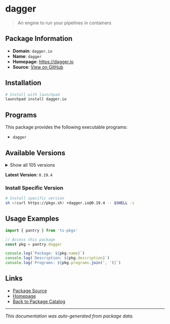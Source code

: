 # dagger

> An engine to run your pipelines in containers

## Package Information

- **Domain**: `dagger.io`
- **Name**: `dagger`
- **Homepage**: https://dagger.io
- **Source**: [View on GitHub](https://github.com/pkgxdev/pantry/tree/main/projects/dagger.io/package.yml)

## Installation

```bash
# Install with launchpad
launchpad install dagger.io
```

## Programs

This package provides the following executable programs:

- `dagger`

## Available Versions

<details>
<summary>Show all 105 versions</summary>

- `0.19.4`, `0.19.3`, `0.19.2`, `0.19.1`, `0.19.0`
- `0.18.19`, `0.18.18`, `0.18.17`, `0.18.16`, `0.18.15`
- `0.18.14`, `0.18.13`, `0.18.12`, `0.18.11`, `0.18.10`
- `0.18.9`, `0.18.8`, `0.18.7`, `0.18.6`, `0.18.5`
- `0.18.4`, `0.18.3`, `0.18.2`, `0.18.1`, `0.18.0`
- `0.17.2`, `0.17.1`, `0.17.0`, `0.16.3`, `0.16.2`
- `0.16.1`, `0.16.0`, `0.15.4`, `0.15.3`, `0.15.2`
- `0.15.1`, `0.15.0`, `0.14.0`, `0.13.7`, `0.13.6`
- `0.13.5`, `0.13.4`, `0.13.3`, `0.13.2`, `0.13.1`
- `0.13.0`, `0.12.7`, `0.12.6`, `0.12.5`, `0.12.4`
- `0.12.3`, `0.12.2`, `0.12.1`, `0.12.0`, `0.11.9`
- `0.11.8`, `0.11.7`, `0.11.6`, `0.11.5`, `0.11.4`
- `0.11.3`, `0.11.2`, `0.11.1`, `0.11.0`, `0.10.3`
- `0.10.2`, `0.10.1`, `0.10.0`, `0.9.11`, `0.9.10`
- `0.9.9`, `0.9.8`, `0.9.7`, `0.9.6`, `0.9.5`
- `0.9.4`, `0.9.3`, `0.9.2`, `0.9.1`, `0.9.0`
- `0.8.8`, `0.8.7`, `0.8.6`, `0.8.5`, `0.8.4`
- `0.8.3`, `0.8.2`, `0.8.1`, `0.8.0`, `0.6.4`
- `0.6.3`, `0.6.2`, `0.6.1`, `0.6.0`, `0.5.3`
- `0.5.2`, `0.5.1`, `0.5.0`, `0.4.2`, `0.4.1`
- `0.4.0`, `0.3.13`, `0.3.12`, `0.3.10`, `0.3.9`

</details>

**Latest Version**: `0.19.4`

### Install Specific Version

```bash
# Install specific version
sh <(curl https://pkgx.sh) +dagger.io@0.19.4 -- $SHELL -i
```

## Usage Examples

```typescript
import { pantry } from 'ts-pkgx'

// Access this package
const pkg = pantry.dagger

console.log(`Package: ${pkg.name}`)
console.log(`Description: ${pkg.description}`)
console.log(`Programs: ${pkg.programs.join(', ')}`)
```

## Links

- [Package Source](https://github.com/pkgxdev/pantry/tree/main/projects/dagger.io/package.yml)
- [Homepage](https://dagger.io)
- [Back to Package Catalog](../../package-catalog.md)

---

*This documentation was auto-generated from package data.*
